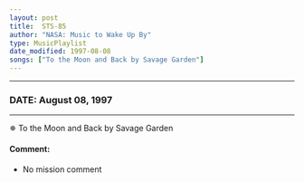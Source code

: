 ```yaml
---
layout: post
title:  STS-85
author: "NASA: Music to Wake Up By"
type: MusicPlaylist
date_modified: 1997-08-08
songs: ["To the Moon and Back by Savage Garden"]
---
```


----
### DATE: August 08, 1997
----
✵ To the Moon and Back by Savage Garden

#### Comment:
* No mission comment



<br/>
<center>
	<a target="_blank"
	   href="https://twitter.com/intent/tweet?hashtags=Space,NASA,Playlist,NASAWakeupCalls,SpaceProgram&text={{ page.author}}, '{{ page.songs.first }}' {{ page.title }}, {{ page.date | date: '%B %d, %Y' }}. {{ site.url }}{{ page.url }}&via=nasawakeupcalls"><i class="fab fa-twitter" alt="Tweet this page" style="font-size: 1.3em;"></i></a>
	&nbsp; 	<i class="fas fa-user-astronaut" style="font-size: 1.5em;"></i> &nbsp;
    <a type="amzn" search="'To the Moon and Back by Savage Garden'" category="popular music">
    <i class="fab fa-amazon" style="font-size: 1.3em;"></i></a>
</center>

